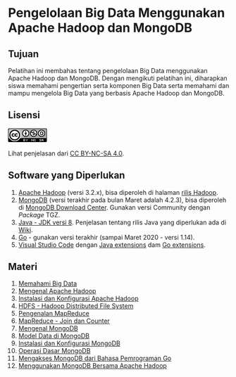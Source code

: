 # Pengelolaan Big Data Menggunakan Apache Hadoop dan MongoDB

## Tujuan

Pelatihan ini membahas tentang pengelolaan Big Data menggunakan Apache Hadoop dan MongoDB. Dengan mengikuti pelatihan ini, diharapkan siswa memahami pengertian serta komponen Big Data serta memahami dan mampu mengelola Big Data yang berbasis Apache Hadoop dan MongoDB.

## Lisensi

![Attribution-NonCommercial-ShareAlike 4.0 International (CC BY-NC-SA 4.0)](images/cc-by-nc-sa-4.0.png)

Lihat penjelasan dari [CC BY-NC-SA 4.0](https://creativecommons.org/licenses/by-nc-sa/4.0/).

## Software yang Diperlukan

1.  [Apache Hadoop](https://hadoop.apache.org) (versi 3.2.x), bisa diperoleh di halaman [rilis Hadoop](https://hadoop.apache.org/releases.html).
2.  [MongoDB](https://www.mongodb.com/) (versi terakhir pada bulan Maret adalah 4.2.3), bisa diperoleh di [MongoDB Download Center](https://www.mongodb.com/download-center/community). Gunakan versi Community dengan *Package* TGZ.
3.  [Java - JDK versi 8](https://www.oracle.com/java/technologies/javase-downloads.html#JDK8). Penjelasan tentang rilis Java yang diperlukan ada di [Wiki](https://cwiki.apache.org/confluence/display/HADOOP/Hadoop+Java+Versions).
4.  [Go](https://golang.org/) - gunakan versi terakhir (sampai Maret 2020 - versi 1.14).
4.  [Visual Studio Code](https://code.visualstudio.com/) dengan [Java extensions](https://code.visualstudio.com/docs/languages/java) dam [Go extensions](https://code.visualstudio.com/docs/languages/go).

## Materi

1.  [Memahami Big Data](big-data-001.md)
2.  [Mengenal Apache Hadoop](big-data-002.md)
3.  [Instalasi dan Konfigurasi Apache Hadoop](big-data-003.md)
4.  [HDFS - Hadoop Distributed File System](big-data-004.md)
5.  [Pengenalan MapReduce](big-data-005.md)
6.  [MapReduce - Join dan Counter](big-data-006.md)
7.  [Mengenal MongoDB](big-data-007.md)
8.  [Model Data di MongoDB](big-data-008.md)
9.  [Instalasi dan Konfigurasi MongoDB](big-data-009.md)
10. [Operasi Dasar MongoDB](big-data-010.md)
11. [Mengakses MongoDB dari Bahasa Pemrograman Go](big-data-011.md)
12. [Menggunakan MongoDB Bersama Apache Hadoop](big-data-012.md)


